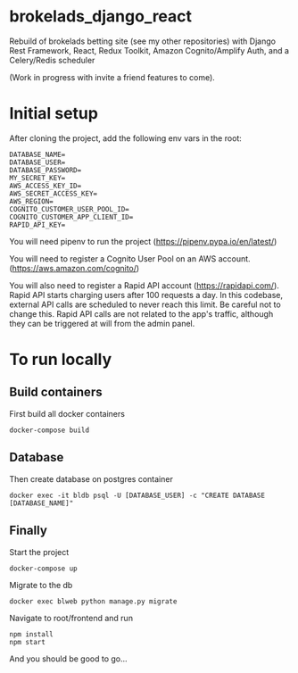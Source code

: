 # brokelads_django_react

Rebuild of brokelads betting site (see my other repositories) with Django Rest Framework, React, Redux Toolkit, Amazon Cognito/Amplify Auth, and a Celery/Redis scheduler

(Work in progress with invite a friend features to come).

# Initial setup

After cloning the project, add the following env vars in the root:

```
DATABASE_NAME=
DATABASE_USER=
DATABASE_PASSWORD=
MY_SECRET_KEY=
AWS_ACCESS_KEY_ID=
AWS_SECRET_ACCESS_KEY=
AWS_REGION=
COGNITO_CUSTOMER_USER_POOL_ID=
COGNITO_CUSTOMER_APP_CLIENT_ID=
RAPID_API_KEY=
```

You will need pipenv to run the project (https://pipenv.pypa.io/en/latest/)

You will need to register a Cognito User Pool on an AWS account. (https://aws.amazon.com/cognito/)

You will also need to register a Rapid API account (https://rapidapi.com/). Rapid API starts charging users after 100 requests a day. In this codebase, external API calls are scheduled to never reach this limit. Be careful not to change this. Rapid API calls are not related to the app's traffic, although they can be triggered at will from the admin panel.

# To run locally

## Build containers

First build all docker containers

```
docker-compose build
```

## Database

Then create database on postgres container

```
docker exec -it bldb psql -U [DATABASE_USER] -c "CREATE DATABASE [DATABASE_NAME]"
```

## Finally

Start the project

```
docker-compose up
```

Migrate to the db

```
docker exec blweb python manage.py migrate
```

Navigate to root/frontend and run

```
npm install
npm start
```

And you should be good to go...
